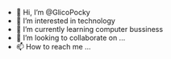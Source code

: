 - 👋 Hi, I’m @GlicoPocky
- 👀 I’m interested in technology
- 🌱 I’m currently learning computer bussiness 
- 💞️ I’m looking to collaborate on ...
- 📫 How to reach me ...

<!---
GlicoPocky/GlicoPocky is a ✨ special ✨ repository because its `README.md` (this file) appears on your GitHub profile.
You can click the Preview link to take a look at your changes.
--->
